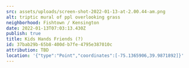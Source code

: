 ```yaml
---
src: assets/uploads/screen-shot-2022-01-13-at-2.00.44-am.png
alt: triptic mural of ppl overlooking grass
neighborhood: Fishtown / Kensington
date: 2022-01-13T07:03:13.430Z
publish: true
title: Kids Hands Friends (?)
id: 37bab29b-65b8-400d-b7fe-4795e387010c
attribution: TBD
location: '{"type":"Point","coordinates":[-75.1365906,39.9871892]}'
---
```

